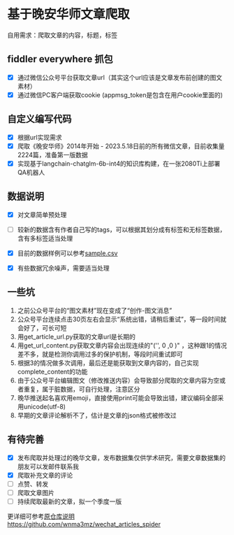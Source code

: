 # 基于晚安华师文章爬取
自用需求：爬取文章的内容，标题，标签

## fiddler everywhere 抓包
- [x] 通过微信公众号平台获取文章url（其实这个url应该是文章发布前创建的图文素材）
- [x] 通过微信PC客户端获取cookie (appmsg_token是包含在用户cookie里面的)

## 自定义编写代码
- [x] 根据url实现需求
- [x] 爬取《晚安华师》2014年开始 - 2023.5.18日前的所有微信文章，目前收集量2224篇，准备第一版数据
- [x] 实现基于langchain-chatglm-6b-int4的知识库构建，在一张2080Ti上部署QA机器人

## 数据说明
- [x] 对文章简单预处理
- [ ] 较新的数据含有作者自己写的tags，可以根据其划分成有标签和无标签数据，含有多标签适当处理
- [x] 目前的数据样例可以参考[sample.csv](./sample.csv)
- [x] 有些数据冗余噪声，需要适当处理


## 一些坑
1. 之前公众号平台的“图文素材”现在变成了“创作-图文消息”
2. 公众号平台连续点击30页左右会显示“系统出错，请稍后重试”，等一段时间就会好了，可长可短
3. 用get_article_url.py获取的文章url是长期的
4. 用get_url_content.py获取文章内容会出现连续的"('', 0 ,0 )" ，这种跟1的情况差不多，就是检测你调用过多的保护机制，等段时间重试即可
5. 根据3的情况做多次调用，最后还是能获取到文章内容的，自己实现complete_content的功能
6. 由于公众号平台编辑图文（修改推送内容）会导致部分爬取的文章内容为空或者重复，属于脏数据，可自行处理，注意区分
7. 晚华推送起名喜欢用emoji，直接使用print可能会导致出错，建议编码全部采用unicode(utf-8)
8. 早期的文章评论解析不了，估计是文章的json格式被修改过

## 有待完善
- [x] 发布爬取并处理过的晚华文章，发布数据集仅供学术研究，需要文章数据集的朋友可以发邮件联系我
- [x] 爬取补充文章的评论
- [ ] 点赞、转发
- [ ] 爬取文章图片
- [ ] 持续爬取最新的文章，拟一个季度一版   

更详细可参考[原仓库说明](https://github.com/wnma3mz/wechat_articles_spider)https://github.com/wnma3mz/wechat_articles_spider
